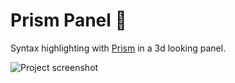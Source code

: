 
# Prism Panel 📝
Syntax highlighting with [Prism](https://prismjs.com/) in a 3d looking panel.

![Project screenshot](https://i.imgur.com/JmYrVCa.png)
